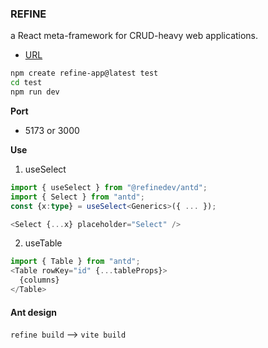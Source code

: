 ### REFINE
a React meta-framework for CRUD-heavy web applications. 
* [URL](https://github.com/refinedev/refine)

```bash
npm create refine-app@latest test
cd test
npm run dev
```

**Port**
* 5173 or 3000


**Use**
1. useSelect
```ts
import { useSelect } from "@refinedev/antd";
import { Select } from "antd";
const {x:type} = useSelect<Generics>({ ... });

<Select {...x} placeholder="Select" />
```

2. useTable

```ts
import { Table } from "antd";
<Table rowKey="id" {...tableProps}>
  {columns}
</Table>
```
#### Ant design


`refine build` --> `vite build`

